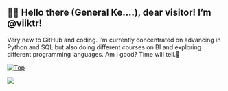 👋🏻 Hello there (General Ke....), dear visitor! I’m @viiktr!
---
Very new to GitHub and coding. I’m currently concentrated on advancing in Python and SQL but also doing different courses on BI and exploring different programming languages. Am I good? Time will tell.🔹

[![Top](https://github-readme-stats.vercel.app/api/top-langs/?username=viiktr&layout=compact&theme=github_dark&bg_color=00000000)](https://github.com/anuraghazra/github-readme-stats)

[![](https://visitcount.itsvg.in/api?id=viiktr&label=Curious%20visitors&color=0&icon=0&pretty=true)](https://visitcount.itsvg.in)
<!---
viiktr/viiktr is a ✨ special ✨ repository because its `README.md` (this file) appears on your GitHub profile.
You can click the Preview link to take a look at your changes.
--->
